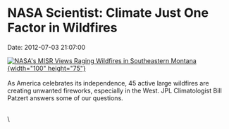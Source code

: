 NASA Scientist: Climate Just One Factor in Wildfires
====================================================

Date: 2012-07-03 21:07:00

[![NASA\'s MISR Views Raging Wildfires in Southeastern
Montana](http://www.jpl.nasa.gov/images/misr/20120703/pia15839-th.jpg){width="100"
height="75"}](http://www.jpl.nasa.gov/news/news.cfm?release=2012-195&rn=news.xml&rst=3424)\
\
As America celebrates its independence, 45 active large wildfires are
creating unwanted fireworks, especially in the West. JPL Climatologist
Bill Patzert answers some of our questions.

\
\
